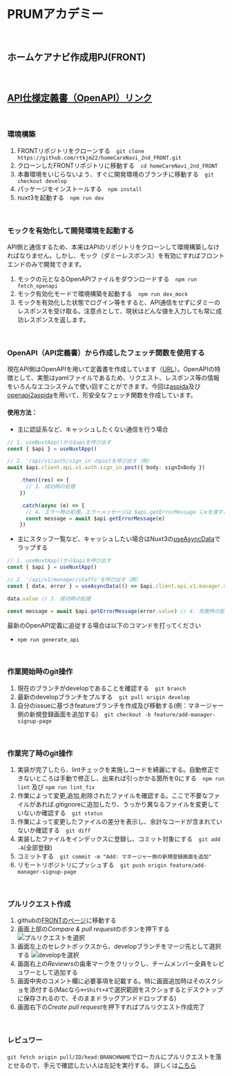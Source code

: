 # PRUMアカデミー

<br />

## ホームケアナビ作成用PJ(FRONT)

<br />

## [API仕様定義書（OpenAPI）リンク](https://rahhi555.stoplight.io/docs/home-care-navi-second/oyf2pt1k0zz67-home-care-navi-second)

<br />


### 環境構築
1. FRONTリポジトリをクローンする　`git clone https://github.com/rtkjm22/homeCareNavi_2nd_FRONT.git`
2. クローンしたFRONTリポジトリに移動する　`cd homeCareNavi_2nd_FRONT`
3. 本番環境をいじらないよう、すぐに開発環境のブランチに移動する　`git checkout develop`
4. パッケージをインストールする　`npm install`
5. nuxt3を起動する　`npm run dev`

<br />

### モックを有効化して開発環境を起動する
API側と通信するため、本来はAPIのリポジトリをクローンして環境構築しなければなりません。しかし、モック（ダミーレスポンス）を有効にすればフロントエンドのみで開発できます。
1. モックの元となるOpenAPIファイルをダウンロードする　`npm run fetch_openapi`
2. モック有効化モードで環境構築を起動する　`npm run dev_mock`
3. モックを有効化した状態でログイン等をすると、API通信をせずにダミーのレスポンスを受け取る。注意点として、現状はどんな値を入力しても常に成功レスポンスを返します。

<br />

### OpenAPI（API定義書）から作成したフェッチ関数を使用する
現在API側はOpenAPIを用いて定義書を作成しています（[URL](https://rahhi555.stoplight.io/docs/home-care-navi-second/oyf2pt1k0zz67-home-care-navi-second)）。OpenAPIの特徴として、実態はyamlファイルであるため、リクエスト、レスポンス等の情報をいろんなエコシステムで使い回すことができます。今回は[aspida](https://github.com/aspida/aspida/tree/main/packages/aspida/docs/ja)及び[openapi2aspida](https://github.com/aspida/openapi2aspida)を用いて、形安全なフェッチ関数を作成しています。

#### 使用方法：

- 主に認証系など、キャッシュしたくない通信を行う場合
```ts
// 1. useNuxtApp()から$apiを呼び出す
const { $api } = useNuxtApp()

// 2. '/api/v1/auth/sign_in'のpostを呼び出す（例）
await $api.client.api.v1.auth.sign_in.post({ body: signInBody })

    .then((res) => {
      // 3. 成功時の処理
    })

    .catch(async (e) => {
      // 4. エラー時の処理。エラーメッセージは $api.getErrorMessage にeを渡すことで取得できる
      const message = await $api.getErrorMessage(e)
    })
```

- 主にスタッフ一覧など、キャッシュしたい場合はNuxt3の[useAsyncData](https://zenn.dev/ytr0903/articles/6acccb5fa816ee)でラップする
```ts
// 1. useNuxtApp()から$apiを呼び出す
const { $api } = useNuxtApp()

// 2. '/api/v1/manager/staffs'を呼び出す（例）
const { data, error } = useAsyncData(() => $api.client.api.v1.manager.staffs.get())

data.value // 3. 成功時の処理

const message = await $api.getErrorMessage(error.value) // 4. 失敗時の処理
```
最新のOpenAPI定義に追従する場合は以下のコマンドを打ってください
- `npm run generate_api`

<br />

### 作業開始時のgit操作
1. 現在のブランチがdevelopであることを確認する　`git branch`
2. 最新のdevelopブランチをプルする　`git pull origin develop`
3. 自分のissueに基づきfeatureブランチを作成及び移動する(例：マネージャー側の新規登録画面を追加する)　`git checkout -b feature/add-manager-signup-page`

<br />

### 作業完了時のgit操作
1. 実装が完了したら、lintチェックを実施しコードを綺麗にする。自動修正できないところは手動で修正し、出来れば引っかかる箇所を0にする　`npm run lint` 及び `npm run lint_fix`
2. 作業によって変更,追加,削除されたファイルを確認する。ここで不要なファイルがあれば.gitignoreに追加したり、うっかり異なるファイルを変更していないか確認する　`git status`
3. 作業によって変更したファイルの差分を表示し、余計なコードが含まれていないか確認する　`git diff`
4. 実装したファイルをインデックスに登録し、コミット対象にする　`git add -A`(全部登録)
5. コミットする　`git commit -m "Add: マネージャー側の新規登録画面を追加"`
6. リモートリポジトリにプッシュする　`git push origin feature/add-manager-signup-page`

<br />

### プルリクエスト作成
1. githubの[FRONTのページ](https://github.com/rtkjm22/homeCareNavi_2nd_FRONT/tree/develop)に移動する
2. 画面上部の*Compare & pull request*のボタンを押下する
![プルリクエストを選択](https://user-images.githubusercontent.com/68116815/189954659-43d6caa9-d316-4812-bd2a-4a8fdfa13923.jpg) 
3. 画面左上のセレクトボックスから、developブランチをマージ先として選択する
![developを選択](https://user-images.githubusercontent.com/68116815/189954686-c8b544a6-5a1b-40fb-b6f8-6083b1091bee.jpg)
4. 画面右上の*Reviewrs*の歯車マークをクリックし、チームメンバー全員をレビュワーとして追加する
5. 画面中央のコメント欄に必要事項を記載する。特に画面追加時はそのスクショを添付する(Macなら`⌘+Shift+4`で選択範囲をスクショするとデスクトップに保存されるので、そのままドラッグアンドドロップする)
6. 画面右下の*Create pull request*を押下すればプルリクエスト作成完了

<br />

### レビュワー
`git fetch origin pull/ID/head:BRANCHNAME`でローカルにプルリクエストを落とせるので、手元で確認したい人は左記を実行する。
詳しくは[こちら](https://qiita.com/tarr1124/items/d807887418671adbc46f)
